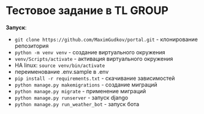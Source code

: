 # Тестовое задание в TL GROUP

**Запуск**:

- `git clone https://github.com/MaximGudkov/portal.git` - клонирование репозитория
- `python -m venv venv` - создание виртуального окружения
- `venv/Scripts/activate` - активация виртуального окружения
-  НА linux: `source venv/bin/activate`
- переименование .env.sample в .env
- `pip install -r requirements.txt` - скачивание зависимостей
- `python manage.py makemigrations` - создание миграций
- `python manage.py migrate` - применение миграций
- `python manage.py runserver` - запуск django
- `python manage.py run_weather_bot` - запуск бота
